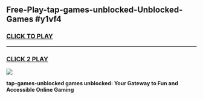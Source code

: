 
## Free-Play-tap-games-unblocked-Unblocked-Games #y1vf4
<h3>
<a href="https://news.freeplayer.one?title=tap-games-unblocked&ref=8M">CLICK TO PLAY</a></h3>
<hr>

<h3>
<a href="https://news.freeplayer.one?title=tap-games-unblocked&ref=8M">CLICK 2 PLAY</a>
  
</h3>

<a href="https://news.freeplayer.one?title=tap-games-unblocked&ref=8M"><img src="https://clearcache.store/games.png"></a>


**tap-games-unblocked games unblocked: Your Gateway to Fun and Accessible Online Gaming**
